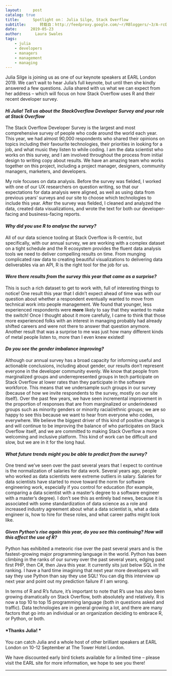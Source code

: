 ```yaml
---
layout:     post
catalog: true
title:      Spotlight on： Julia Silge, Stack Overflow
subtitle:      转载自：http://feedproxy.google.com/~r/RBloggers/~3/A-rcGi6awmI/
date:      2019-05-23
author:      Laura Swales
tags:
    - julia
    - developers
    - managers
    - management
    - managing
---
```






Julia Silge is joining us as one of our keynote speakers at EARL London 2019. We can’t wait to hear Julia’s full keynote, but until then she kindly answered a few questions. Julia shared with us what we can expect from her address – which will focus on how Stack Overflow uses R and their recent developer survey.

#### *Hi Julia! Tell us about the StackOverflow Developer Survey and your role at Stack Overflow*

The Stack Overflow Developer Survey is the largest and most comprehensive survey of people who code around the world each year. This year, we had almost 90,000 respondents who shared their opinions on topics including their favourite technologies, their priorities in looking for a job, and what music they listen to while coding. I am the data scientist who works on this survey, and I am involved throughout the process from initial design to writing copy about results. We have an amazing team who works together on this project, including a project manager, designers, community managers, marketers, and developers.

My role focuses on data analysis. Before the survey was fielded, I worked with one of our UX researchers on question writing, so that our expectations for data analysis were aligned, as well as using data from previous years’ surveys and our site to choose which technologies to include this year. After the survey was fielded, I cleaned and analyzed the data, created data visualizations, and wrote the text for both our developer-facing and business-facing reports.

#### *Why did you use R to analyse the survey?*

All of our data science tooling at Stack Overflow is R-centric, but specifically, with our annual survey, we are working with a complex dataset on a tight schedule and the R ecosystem provides the fluent data analysis tools we need to deliver compelling results on time. From munging complicated raw data to creating beautiful visualizations to delivering data deliverables via an API, R is the right tool for the job for us.

#### *Were there results from the survey this year that came as a surprise?*

This is such a rich dataset to get to work with, full of interesting things to notice! One result this year that I didn’t expect ahead of time was with our question about whether a respondent eventually wanted to move from technical work into people management. We found that younger, less experienced respondents were **more** likely to say that they wanted to make the switch! Once I thought about it more carefully, I came to think that those more experienced folks with an interest in managing probably had already shifted careers and were not there to answer that question anymore. Another result that was a surprise to me was just how many different kinds of metal people listen to, more than I even knew existed!

#### *Do you see the gender imbalance improving?*

Although our annual survey has a broad capacity for informing useful and actionable conclusions, including about gender, our results don’t represent everyone in the developer community evenly. We know that people from marginalized groups and underrepresented groups in tech participate on Stack Overflow at lower rates than they participate in the software workforce. This means that we undersample such groups in our survey (because of how we invite respondents to the survey, mostly on our site itself). Over the past few years, we have seen incremental improvement in the proportion of responses that are from marginalized or underindexed groups such as minority genders or minority racial/ethnic groups; we are so happy to see this because we want to hear from everyone who codes, everywhere. We believe the biggest driver of this kind of positive change is and will continue to be improving the balance of who participates on Stack Overflow itself, and we are committed to making Stack Overflow a more welcoming and inclusive platform. This kind of work can be difficult and slow, but we are in it for the long haul.

#### *What future trends might you be able to predict from the survey?*

One trend we’ve seen over the past several years that I expect to continue is the normalization of salaries for data work. Several years ago, people who worked as data scientists were extreme outliers in salary. Salaries for data scientists have started to move toward the norm for software engineering work, especially if you control for education (for example, comparing a data scientist with a master’s degree to a software engineer with a master’s degree). I don’t see this as entirely bad news, because it is associated with some standardization of data science as a role and increased industry agreement about what a data scientist is, what a data engineer is, how to hire for these roles, and what career paths might look like.

#### *Given Python’s rise again this year, do you see this continuing? How will this affect the use of R?*

Python has exhibited a meteoric rise over the past several years and is the fastest-growing major programming language in the world. Python has been climbing in the ranks of our survey over the past several years, edging past first PHP, then C#, then Java this year. It currently sits just below SQL in the ranking. I have a hard time imagining that next year more developers will say they use Python than say they use SQL! You can dig this interview up next year and point out my prediction failure if I am wrong.

In terms of R and R’s future, it’s important to note that R’s use has also been growing dramatically on Stack Overflow, both absolutely and relatively. R is now a top 10 to top 15 programming language (both in questions asked and traffic). Data technologies are in general growing a lot, and there are many factors that go into an individual or an organization deciding to embrace R, or Python, or both.

#### *Thanks Julia! *

You can catch Julia and a whole host of other brilliant speakers at EARL London on 10-12 September at The Tower Hotel London.

We have discounted early bird tickets available for a limited time – please visit the EARL site for more information, we hope to see you there!







---
